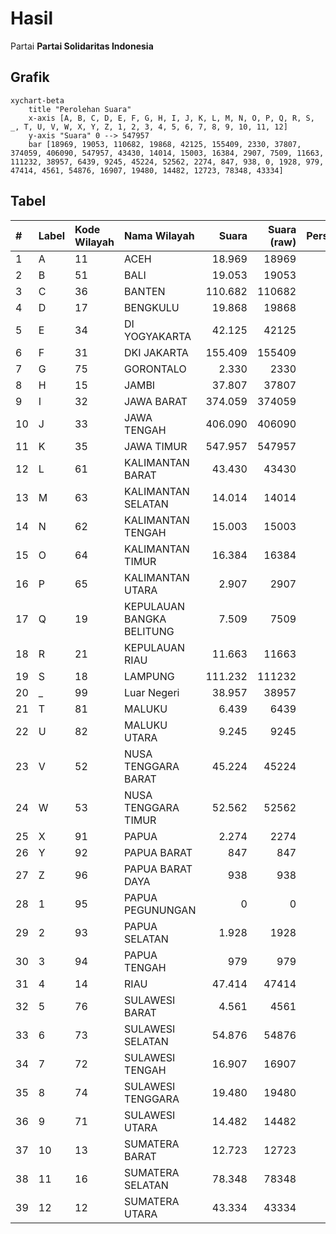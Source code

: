 # Hasil

Partai **Partai Solidaritas Indonesia**

## Grafik

```mermaid
xychart-beta
    title "Perolehan Suara"
    x-axis [A, B, C, D, E, F, G, H, I, J, K, L, M, N, O, P, Q, R, S, _, T, U, V, W, X, Y, Z, 1, 2, 3, 4, 5, 6, 7, 8, 9, 10, 11, 12]
    y-axis "Suara" 0 --> 547957
    bar [18969, 19053, 110682, 19868, 42125, 155409, 2330, 37807, 374059, 406090, 547957, 43430, 14014, 15003, 16384, 2907, 7509, 11663, 111232, 38957, 6439, 9245, 45224, 52562, 2274, 847, 938, 0, 1928, 979, 47414, 4561, 54876, 16907, 19480, 14482, 12723, 78348, 43334]
```

## Tabel

| #  | Label | Kode Wilayah | Nama Wilayah              | Suara   | Suara (raw) | Persentase |
|:-- |:----- |:------------ |:------------------------- | -------:| -----------:| ----------:|
| 1  | A     | 11           | ACEH                      | 18.969  | 18969       | 0,79       |
| 2  | B     | 51           | BALI                      | 19.053  | 19053       | 0,79       |
| 3  | C     | 36           | BANTEN                    | 110.682 | 110682      | 4,60       |
| 4  | D     | 17           | BENGKULU                  | 19.868  | 19868       | 0,83       |
| 5  | E     | 34           | DI YOGYAKARTA             | 42.125  | 42125       | 1,75       |
| 6  | F     | 31           | DKI JAKARTA               | 155.409 | 155409      | 6,45       |
| 7  | G     | 75           | GORONTALO                 | 2.330   | 2330        | 0,10       |
| 8  | H     | 15           | JAMBI                     | 37.807  | 37807       | 1,57       |
| 9  | I     | 32           | JAWA BARAT                | 374.059 | 374059      | 15,53      |
| 10 | J     | 33           | JAWA TENGAH               | 406.090 | 406090      | 16,86      |
| 11 | K     | 35           | JAWA TIMUR                | 547.957 | 547957      | 22,76      |
| 12 | L     | 61           | KALIMANTAN BARAT          | 43.430  | 43430       | 1,80       |
| 13 | M     | 63           | KALIMANTAN SELATAN        | 14.014  | 14014       | 0,58       |
| 14 | N     | 62           | KALIMANTAN TENGAH         | 15.003  | 15003       | 0,62       |
| 15 | O     | 64           | KALIMANTAN TIMUR          | 16.384  | 16384       | 0,68       |
| 16 | P     | 65           | KALIMANTAN UTARA          | 2.907   | 2907        | 0,12       |
| 17 | Q     | 19           | KEPULAUAN BANGKA BELITUNG | 7.509   | 7509        | 0,31       |
| 18 | R     | 21           | KEPULAUAN RIAU            | 11.663  | 11663       | 0,48       |
| 19 | S     | 18           | LAMPUNG                   | 111.232 | 111232      | 4,62       |
| 20 | _     | 99           | Luar Negeri               | 38.957  | 38957       | 1,62       |
| 21 | T     | 81           | MALUKU                    | 6.439   | 6439        | 0,27       |
| 22 | U     | 82           | MALUKU UTARA              | 9.245   | 9245        | 0,38       |
| 23 | V     | 52           | NUSA TENGGARA BARAT       | 45.224  | 45224       | 1,88       |
| 24 | W     | 53           | NUSA TENGGARA TIMUR       | 52.562  | 52562       | 2,18       |
| 25 | X     | 91           | PAPUA                     | 2.274   | 2274        | 0,09       |
| 26 | Y     | 92           | PAPUA BARAT               | 847     | 847         | 0,04       |
| 27 | Z     | 96           | PAPUA BARAT DAYA          | 938     | 938         | 0,04       |
| 28 | 1     | 95           | PAPUA PEGUNUNGAN          | 0       | 0           | 0,00       |
| 29 | 2     | 93           | PAPUA SELATAN             | 1.928   | 1928        | 0,08       |
| 30 | 3     | 94           | PAPUA TENGAH              | 979     | 979         | 0,04       |
| 31 | 4     | 14           | RIAU                      | 47.414  | 47414       | 1,97       |
| 32 | 5     | 76           | SULAWESI BARAT            | 4.561   | 4561        | 0,19       |
| 33 | 6     | 73           | SULAWESI SELATAN          | 54.876  | 54876       | 2,28       |
| 34 | 7     | 72           | SULAWESI TENGAH           | 16.907  | 16907       | 0,70       |
| 35 | 8     | 74           | SULAWESI TENGGARA         | 19.480  | 19480       | 0,81       |
| 36 | 9     | 71           | SULAWESI UTARA            | 14.482  | 14482       | 0,60       |
| 37 | 10    | 13           | SUMATERA BARAT            | 12.723  | 12723       | 0,53       |
| 38 | 11    | 16           | SUMATERA SELATAN          | 78.348  | 78348       | 3,25       |
| 39 | 12    | 12           | SUMATERA UTARA            | 43.334  | 43334       | 1,80       |



